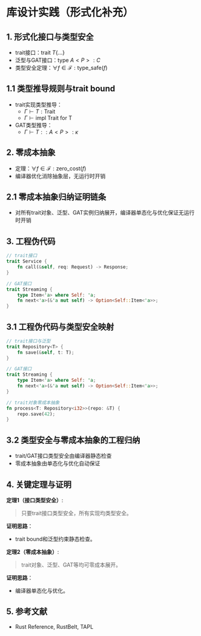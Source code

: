 # 库设计实践（形式化补充）

## 1. 形式化接口与类型安全

- trait接口：$\text{trait } T \{ ... \}$
- 泛型与GAT接口：$\text{type } A<P>: C$
- 类型安全定理：$\forall f \in \mathcal{F}: \text{type\_safe}(f)$

## 1.1 类型推导规则与trait bound

- trait实现类型推导：
  - $\Gamma \vdash T: \text{Trait}$
  - $\Gamma \vdash \text{impl Trait for T}$
- GAT类型推导：
  - $\Gamma \vdash T::A<P>: \kappa$

## 2. 零成本抽象

- 定理：$\forall f \in \mathcal{F}: \text{zero\_cost}(f)$
- 编译器优化消除抽象层，无运行时开销

## 2.1 零成本抽象归纳证明链条

- 对所有trait对象、泛型、GAT实例归纳展开，编译器单态化与优化保证无运行时开销

## 3. 工程伪代码

```rust
// trait接口
trait Service {
    fn call(&self, req: Request) -> Response;
}

// GAT接口
trait Streaming {
    type Item<'a> where Self: 'a;
    fn next<'a>(&'a mut self) -> Option<Self::Item<'a>>;
}
```

## 3.1 工程伪代码与类型安全映射

```rust
// trait接口与泛型
trait Repository<T> {
    fn save(&self, t: T);
}

// GAT接口
trait Streaming {
    type Item<'a> where Self: 'a;
    fn next<'a>(&'a mut self) -> Option<Self::Item<'a>>;
}

// trait对象零成本抽象
fn process<T: Repository<i32>>(repo: &T) {
    repo.save(42);
}
```

## 3.2 类型安全与零成本抽象的工程归纳

- trait/GAT接口类型安全由编译器静态检查
- 零成本抽象由单态化与优化自动保证

## 4. 关键定理与证明

**定理1（接口类型安全）**:
> 只要trait接口类型安全，所有实现均类型安全。

**证明思路**：

- trait bound和泛型约束静态检查。

**定理2（零成本抽象）**:
> trait对象、泛型、GAT等均可零成本展开。

**证明思路**：

- 编译器单态化与优化。

## 5. 参考文献

- Rust Reference, RustBelt, TAPL
